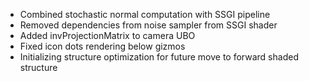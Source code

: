 - Combined stochastic normal computation with SSGI pipeline
- Removed dependencies from noise sampler from SSGI shader
- Added invProjectionMatrix to camera UBO
- Fixed icon dots rendering below gizmos
- Initializing structure optimization for future move to forward shaded structure